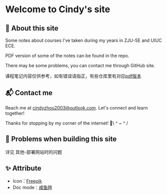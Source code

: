 # Welcome to Cindy's site
## 🌈 About this site
Some notes about courses I've taken during my years in ZJU-SE and UIUC ECE.

PDF version of some of the notes can be found in the repo.

There may be some problems, you can contact me through GitHub site.

课程笔记内容仅供参考，如有错误请指正，有些仓库里有对应[pdf版本](https://github.com/CindyZhou2003/mymkdocs/tree/master/docs/pdf)

## 📬 Contact me
Reach me at cindyzhou2003@outlook.com. Let's connect and learn together!

Thanks for stopping by my corner of the internet! 💫\\ ^ ~ ^ /

## 🚩 Problems when building this site
详见 其他-部署网站时的问题

## ✨ Attribute
- Icon：[Freepik](https://www.freepik.com)
- Doc mode：[咸鱼暄](https://github.com/xuan-insr/xuan-insr.github.io)


